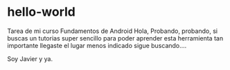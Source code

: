 # hello-world
Tarea de mi curso Fundamentos de Android
Hola, Probando, probando, si buscas un tutorias super sencillo para poder aprender esta herramienta tan importante llegaste el lugar menos indicado sigue buscando.... 

Soy Javier y ya.
